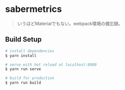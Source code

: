 # sabermetrics

> いうほどMaterialでもない。webpack環境の備忘録。

## Build Setup

``` bash
# install dependencies
$ yarn install

# serve with hot reload at localhost:8080
$ yarn run serve

# build for production
$ yarn run build
```